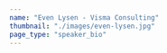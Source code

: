 ```yaml
---
name: "Even Lysen - Visma Consulting"
thumbnail: "./images/even-lysen.jpg"
page_type: "speaker_bio"
---
```

